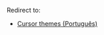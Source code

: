 Redirect to:

*   [Cursor themes (Português)](/index.php/Cursor_themes_(Portugu%C3%AAs) "Cursor themes (Português)")